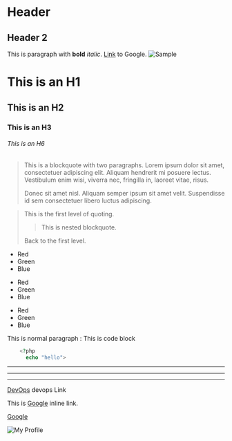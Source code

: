 # Header
## Header 2

This is paragraph with **bold** *italic*.
[Link](https//www.google.com) to Google.
![Sample](./image/file.png)

# This is an H1
## This is an H2
### This is an H3
###### This is an H6

> This is a blockquote with two paragraphs. Lorem ipsum dolor sit amet,
> consectetuer adipiscing elit. Aliquam hendrerit mi posuere lectus.
> Vestibulum enim wisi, viverra nec, fringilla in, laoreet vitae, risus.
> 
> Donec sit amet nisl. Aliquam semper ipsum sit amet velit. Suspendisse
> id sem consectetuer libero luctus adipiscing.

> This is the first level of quoting.
>
> > This is nested blockquote.
>
> Back to the first level.


* Red
* Green
* Blue

+ Red
+ Green
+ Blue

- Red
- Green
- Blue

This is normal paragraph  :
  This is code block

```php
    <?php
      echo "hello">
```

***
---
----------------

[DevOps](https://devopswithdocker.com/part-1) devops Link

This is [Google](https://google.com) inline link.

[Google](https://google.com "Go to Google")

![My Profile]("/path/to/img.png)


